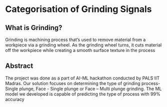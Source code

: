 # Categorisation of Grinding Signals

## What is Grinding?

Grinding is machining process that’s used to remove material from a workpiece via a grinding wheel. As the grinding wheel turns, it cuts material off the workpiece while creating a smooth surface texture in the process

## Abstract

The project was done as a part of AI-ML hackathon conducted by PALS IIT Madras. Our solution focuses on determining the type of grinding process- Single plunge, Face - Single plunge or Face – Multi plunge grinding. The ML model we developed is capable of predicting the type of process with 99% accuracy
